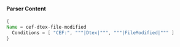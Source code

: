 #### Parser Content
```Java
{
Name = cef-dtex-file-modified
  Conditions = [ "CEF:", """|Dtex|""", """|FileModified|""" ]
}
```